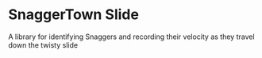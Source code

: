 SnaggerTown Slide
==========================

A library for identifying Snaggers and recording their velocity as they travel down the twisty slide
